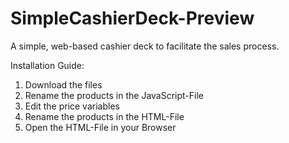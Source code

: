 # SimpleCashierDeck-Preview
A simple, web-based cashier deck to facilitate the sales process. 

Installation Guide:
1. Download the files
2. Rename the products in the JavaScript-File
3. Edit the price variables
4. Rename the products in the HTML-File
5. Open the HTML-File in your Browser
